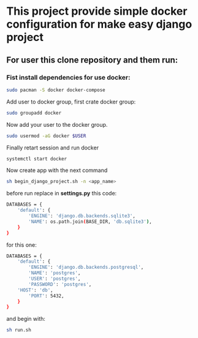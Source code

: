 # This project provide simple docker configuration for make easy django project

## For user this clone repository and them run:

### Fist install dependencies for use docker:

```bash
sudo pacman -S docker docker-compose
```
Add user to docker group, first crate docker group:

```bash
sudo groupadd docker
```
Now add your user to the docker group.

```bash
sudo usermod -aG docker $USER
```
Finally retart session and run docker

```bash
systemctl start docker
```
Now create app with the next command
```bash
sh begin_django_project.sh -n <app_name>
```
before run replace in __settings.py__ this code:
```bash
DATABASES = {
    'default': {
        'ENGINE': 'django.db.backends.sqlite3',
        'NAME': os.path.join(BASE_DIR, 'db.sqlite3'),
    }
}
```

for this one:
```bash
DATABASES = {
    'default': {
        'ENGINE': 'django.db.backends.postgresql',
        'NAME': 'postgres',
        'USER': 'postgres',
        'PASSWORD': 'postgres',
	'HOST': 'db',
        'PORT': 5432,
    }
}
```
and begin with:

```bash
sh run.sh
```
